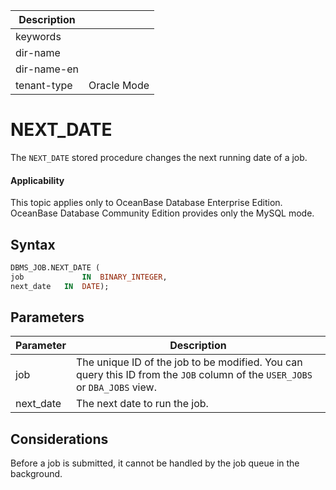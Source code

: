 | Description   |                 |
|---------------|-----------------|
| keywords      |                 |
| dir-name      |                 |
| dir-name-en   |                 |
| tenant-type   | Oracle Mode     |


# NEXT_DATE

The `NEXT_DATE` stored procedure changes the next running date of a job.

  <main id="notice" >
    <h4>Applicability</h4>
    <p>This topic applies only to OceanBase Database Enterprise Edition. OceanBase Database Community Edition provides only the MySQL mode. </p>
  </main>

## Syntax

```sql
DBMS_JOB.NEXT_DATE (
job             IN  BINARY_INTEGER,
next_date   IN  DATE);
```



## Parameters



| Parameter | Description |
|-----------|--------------------------------------------------------------------------------------|
| job | The unique ID of the job to be modified. You can query this ID from the `JOB` column of the `USER_JOBS` or `DBA_JOBS` view.  |
| next_date | The next date to run the job.  |



## Considerations

Before a job is submitted, it cannot be handled by the job queue in the background.